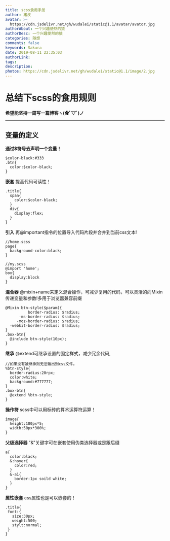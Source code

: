 ```yaml
---
title: scss食用手册
author: 猪皮
avatar: >-
  https://cdn.jsdelivr.net/gh/wudalei/static@1.1/avatar/avator.jpg
authorAbout: 一个兴趣使然的猿
authorDesc: 一个兴趣使然的猿
categories: 随想
comments: false
keywords: Sakura
date: 2019-08-11 22:35:03
authorLink:
tags:
description:
photos: https://cdn.jsdelivr.net/gh/wudalei/static@1.1/image/2.jpg
---
```

# 总结下scss的食用规则
**希望能坚持一周写一篇博客ヽ(✿ﾟ▽ﾟ)ノ**

**********

## 变量的定义
**通过$符号去声明一个变量！**
```实例(☄⊙ω⊙)☄
$color-black:#333
.btn{
  color:$color-black;
}
```
**嵌套**
提高代码可读性！
```实例(☄⊙ω⊙)☄
.title{
  span{
    color:$color-black;
  }
  div{
    display:flex;
  }
}
```
**引入**
再@important指令的位置导入代码片段并合并到当前css文本!
```实例(☄⊙ω⊙)☄
//home.scss
page{
  background-color:black;
}

//my.scss
@import 'home';
box{
  display:block
}
```
**混合器**
@mixin+name来定义混合操作，可减少复用的代码，可以灵活的向Mixin传递变量和参数!多用于浏览器兼容前缀
```实例(☄⊙ω⊙)☄
@Mixin btn-style($param){
          border-radius: $radius;
      -ms-border-radius: $radius;
     -moz-border-radius: $radius;
  -webkit-border-radius: $radius;
}
.box-btn{
  @include btn-style(10px);
}
```
**继承**
@extend可继承设置的固定样式，减少冗余代码,
```实例(☄⊙ω⊙)☄
//如果没有被继承则无法输出到css文件。
%btn-style{
  border-radius:20rpx;
  color:white;
  background:#777777;
}
.box-btn{
  @extend %btn-style;
}
```
**操作符**
scss中可以用标砖的算术运算符运算！
```实例(☄⊙ω⊙)☄
image{
  height:100px*5;
  width:50px*300%;
}
```
**父级选择器**
"&"关键字可在嵌套使用伪类选择器或是跟后缀
```实例(☄⊙ω⊙)☄
a{
  color:black;
  &:hover{
    color:red;
  }
  &-a1{
    border:1px soild white;
  }
}
```
**属性嵌套**
css属性也是可以嵌套的！
```实例(☄⊙ω⊙)☄
.title{
 font:{
   size:30px;
   weight:500;
   stylt:normal;
 }
}
```